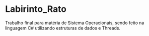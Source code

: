 # Labirinto_Rato

Trabalho final para matéria de Sistema Operacionais, sendo feito na linguagem C# utilizando estruturas de dados e Threads.
